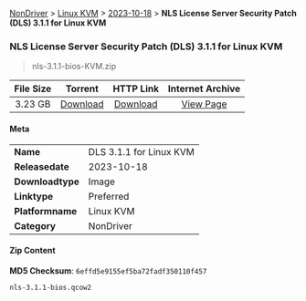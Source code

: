 
[NonDriver](/README.md)  >  [Linux KVM](/index/NonDriver/Linux_KVM.md)  >  [2023-10-18](/index/NonDriver/Linux_KVM/2023-10-18.md)  >  **NLS License Server Security Patch (DLS) 3.1.1 for Linux KVM**


###    NLS License Server Security Patch (DLS) 3.1.1 for Linux KVM

> nls-3.1.1-bios-KVM.zip   


| **File Size** | **Torrent**  | **HTTP Link** | **Internet Archive** |
|:-------------:|:------------:|:-------------:|:--------------------:|
| 3.23 GB |  [Download](https://archive.org/download/nvgpu_nls-3.1.1-bios-KVM.zip/nvgpu_nls-3.1.1-bios-KVM.zip_archive.torrent)       | [Download](https://archive.org/compress/nvgpu_nls-3.1.1-bios-KVM.zip) | [View Page](https://archive.org/details/nvgpu_nls-3.1.1-bios-KVM.zip)       |

#### Meta

<table>
<tr><td><strong>Name</strong></td><td>DLS 3.1.1 for Linux KVM</td></tr>
<tr><td><strong>Releasedate</strong></td><td>2023-10-18</td></tr>
<tr><td><strong>Downloadtype</strong></td><td>Image</td></tr>
<tr><td><strong>Linktype</strong></td><td>Preferred</td></tr>
<tr><td><strong>Platformname</strong></td><td>Linux KVM</td></tr>
<tr><td><strong>Category</strong></td><td>NonDriver</td></tr>
</table>

#### Zip Content

**MD5 Checksum**: `6effd5e9155ef5ba72fadf350110f457`

```text
nls-3.1.1-bios.qcow2
```